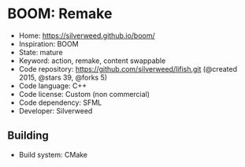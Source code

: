 # BOOM: Remake

- Home: https://silverweed.github.io/boom/
- Inspiration: BOOM
- State: mature
- Keyword: action, remake, content swappable
- Code repository: https://github.com/silverweed/lifish.git (@created 2015, @stars 39, @forks 5)
- Code language: C++
- Code license: Custom (non commercial)
- Code dependency: SFML
- Developer: Silverweed

## Building

- Build system: CMake
